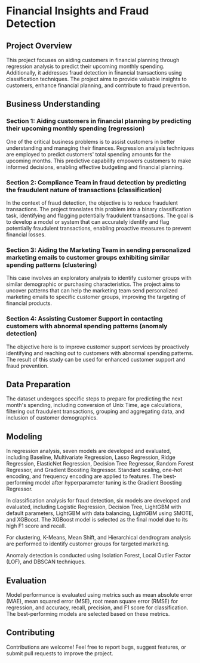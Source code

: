 # Financial Insights and Fraud Detection

## Project Overview

This project focuses on aiding customers in financial planning through regression analysis to predict their upcoming monthly spending. Additionally, it addresses fraud detection in financial transactions using classification techniques. The project aims to provide valuable insights to customers, enhance financial planning, and contribute to fraud prevention.

## Business Understanding

### Section 1: Aiding customers in financial planning by predicting their upcoming monthly spending (regression)

One of the critical business problems is to assist customers in better understanding and managing their finances. Regression analysis techniques are employed to predict customers' total spending amounts for the upcoming months. This predictive capability empowers customers to make informed decisions, enabling effective budgeting and financial planning.

### Section 2: Compliance Team in fraud detection by predicting the fraudulent nature of transactions (classification)

In the context of fraud detection, the objective is to reduce fraudulent transactions. The project translates this problem into a binary classification task, identifying and flagging potentially fraudulent transactions. The goal is to develop a model or system that can accurately identify and flag potentially fraudulent transactions, enabling proactive measures to prevent financial losses.

### Section 3: Aiding the Marketing Team in sending personalized marketing emails to customer groups exhibiting similar spending patterns (clustering)

This case involves an exploratory analysis to identify customer groups with similar demographic or purchasing characteristics. The project aims to uncover patterns that can help the marketing team send personalized marketing emails to specific customer groups, improving the targeting of financial products.

### Section 4: Assisting Customer Support in contacting customers with abnormal spending patterns (anomaly detection)

The objective here is to improve customer support services by proactively identifying and reaching out to customers with abnormal spending patterns. The result of this study can be used for enhanced customer support and fraud prevention.

## Data Preparation

The dataset undergoes specific steps to prepare for predicting the next month's spending, including conversion of Unix Time, age calculations, filtering out fraudulent transactions, grouping and aggregating data, and inclusion of customer demographics.

## Modeling

In regression analysis, seven models are developed and evaluated, including Baseline, Multivariate Regression, Lasso Regression, Ridge Regression, ElasticNet Regression, Decision Tree Regressor, Random Forest Regressor, and Gradient Boosting Regressor. Standard scaling, one-hot encoding, and frequency encoding are applied to features. The best-performing model after hyperparameter tuning is the Gradient Boosting Regressor.

In classification analysis for fraud detection, six models are developed and evaluated, including Logistic Regression, Decision Tree, LightGBM with default parameters, LightGBM with data balancing, LightGBM using SMOTE, and XGBoost. The XGBoost model is selected as the final model due to its high F1 score and recall.

For clustering, K-Means, Mean Shift, and Hierarchical dendrogram analysis are performed to identify customer groups for targeted marketing.

Anomaly detection is conducted using Isolation Forest, Local Outlier Factor (LOF), and DBSCAN techniques.

## Evaluation

Model performance is evaluated using metrics such as mean absolute error (MAE), mean squared error (MSE), root mean square error (RMSE) for regression, and accuracy, recall, precision, and F1 score for classification. The best-performing models are selected based on these metrics.

## Contributing

Contributions are welcome! Feel free to report bugs, suggest features, or submit pull requests to improve the project.

